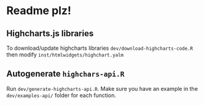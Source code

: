 # Readme plz!

## Highcharts.js libraries 

To download/update highcharts libraries `dev/download-highcharts-code.R` then modify 
`inst/htmlwidgets/highchart.yalm`

## Autogenerate `highchars-api.R`

Run `dev/generate-highcharts-api.R`. Make sure you have an example in
the `dev/examples-api/` folder for each function.
